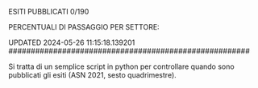 ESITI PUBBLICATI 0/190 

PERCENTUALI DI PASSAGGIO PER SETTORE:

UPDATED 2024-05-26 11:15:18.139201
###################################################### 

Si tratta di un semplice script in python per controllare quando sono pubblicati gli esiti (ASN 2021, sesto quadrimestre).


